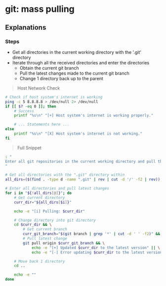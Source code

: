 # git: mass pulling

## Explanations

### Steps
- Get all directories in the current working directory with the '.git' directory
- Iterate through all the received directories and enter the directories
    - Obtain the current git branch
    - Pull the latest changes made to the current git branch
    - Change 1 directory back up to the parent

> Host Network Check

```bash
# Check if host system's internet is working
ping -c 5 8.8.8.8 > /dev/null 2> /dev/null
if [[ $? -eq 0 ]]; then
    # Success
    printf "%s\n" "[+] Host system's internet is working properly."

    # ... Statements here ...
else
    printf "%s\n" "[X] Host system's internet is not working."
fi
```

> Full Snippet

```bash
: "
Enter all git repositories in the current working directory and pull the latest changes
"

# Get all directories with the ".git" directory within
all_dirs=($(find . -type d -name ".git" | rev | cut -d '/' -f2 | rev))

# Enter all directories and pull latest changes
for i in "${!all_dirs[@]}"; do
    # Get current directory
    curr_dir="${all_dirs[$i]}"

    echo -e "[i] Pulling: $curr_dir"

    # Change directory into git directory
    cd $curr_dir && \
        # Get current branch
        curr_git_branch="$(git branch | grep '*' | cut -d ' ' -f2)" && \
        # Pull latest change
        git pull origin $curr_git_branch && \
            echo -e "[+] Updated $curr_dir to the latest version" || \
            echo -e "[-] Error updating $curr_dir to the latest version"

    # Move back 1 directory
    cd ..

    echo -e ""
done
```
